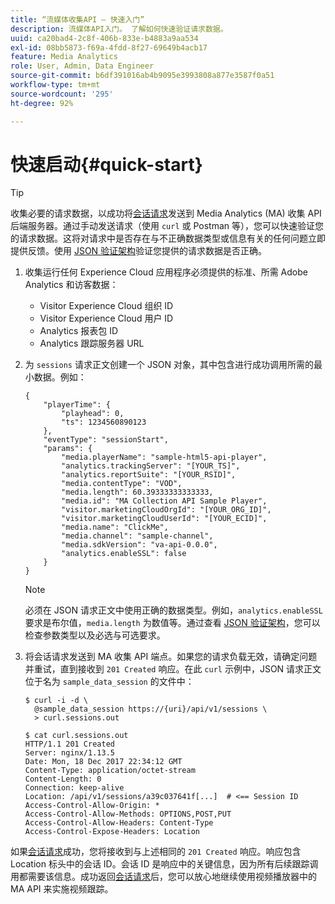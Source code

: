 ```yaml
---
title: “流媒体收集API — 快速入门”
description: 流媒体API入门。 了解如何快速验证请求数据。
uuid: ca20bad4-2c8f-406b-833e-b4883a9aa534
exl-id: 08bb5873-f69a-4fdd-8f27-69649b4acb17
feature: Media Analytics
role: User, Admin, Data Engineer
source-git-commit: b6df391016ab4b9095e3993808a877e3587f0a51
workflow-type: tm+mt
source-wordcount: '295'
ht-degree: 92%

---
```


# 快速启动{#quick-start}

>[!TIP]
>
>收集必要的请求数据，以成功将[会话请求](/help/media-collection-api/mc-api-ref/mc-api-sessions-req.md)发送到 Media Analytics (MA) 收集 API 后端服务器。通过手动发送请求（使用 `curl` 或 Postman 等），您可以快速验证您的请求数据。这将对请求中是否存在与不正确数据类型或信息有关的任何问题立即提供反馈。使用 [JSON 验证架构](/help/media-collection-api/mc-api-ref/mc-api-json-validation.md)验证您提供的请求数据是否正确。

1. 收集运行任何 Experience Cloud 应用程序必须提供的标准、所需 Adobe Analytics 和访客数据：

   * Visitor Experience Cloud 组织 ID
   * Visitor Experience Cloud 用户 ID
   * Analytics 报表包 ID
   * Analytics 跟踪服务器 URL

1. 为 `sessions` 请求正文创建一个 JSON 对象，其中包含进行成功调用所需的最小数据。例如：

   ```
   { 
       "playerTime": { 
           "playhead": 0, 
           "ts": 1234560890123 
       }, 
       "eventType": "sessionStart", 
       "params": { 
           "media.playerName": "sample-html5-api-player", 
           "analytics.trackingServer": "[YOUR_TS]", 
           "analytics.reportSuite": "[YOUR_RSID]", 
           "media.contentType": "VOD", 
           "media.length": 60.39333333333333, 
           "media.id": "MA Collection API Sample Player", 
           "visitor.marketingCloudOrgId": "[YOUR_ORG_ID]", 
           "visitor.marketingCloudUserId": "[YOUR_ECID]",
           "media.name": "ClickMe", 
           "media.channel": "sample-channel", 
           "media.sdkVersion": "va-api-0.0.0", 
           "analytics.enableSSL": false 
       } 
   }
   ```

   >[!NOTE]
   >
   >必须在 JSON 请求正文中使用正确的数据类型。例如，`analytics.enableSSL` 要求是布尔值，`media.length` 为数值等。通过查看 [JSON 验证架构](/help/media-collection-api/mc-api-impl/mc-api-validate-reqs.md)，您可以检查参数类型以及必选与可选要求。

1. 将会话请求发送到 MA 收集 API 端点。如果您的请求负载无效，请确定问题并重试，直到接收到 `201 Created` 响应。在此 `curl` 示例中，JSON 请求正文位于名为 `sample_data_session` 的文件中：

   ```
   $ curl -i -d \ 
     @sample_data_session https://{uri}/api/v1/sessions \ 
     > curl.sessions.out 
   
   $ cat curl.sessions.out 
   HTTP/1.1 201 Created 
   Server: nginx/1.13.5 
   Date: Mon, 18 Dec 2017 22:34:12 GMT 
   Content-Type: application/octet-stream 
   Content-Length: 0 
   Connection: keep-alive 
   Location: /api/v1/sessions/a39c037641f[...]  # <== Session ID  
   Access-Control-Allow-Origin: * 
   Access-Control-Allow-Methods: OPTIONS,POST,PUT 
   Access-Control-Allow-Headers: Content-Type 
   Access-Control-Expose-Headers: Location
   ```

如果[会话请求](/help/media-collection-api/mc-api-ref/mc-api-sessions-req.md)成功，您将接收到与上述相同的 `201 Created` 响应。响应包含 Location 标头中的会话 ID。会话 ID 是响应中的关键信息，因为所有后续跟踪调用都需要该信息。成功返回[会话请求](/help/media-collection-api/mc-api-ref/mc-api-sessions-req.md)后，您可以放心地继续使用视频播放器中的 MA API 来实施视频跟踪。
